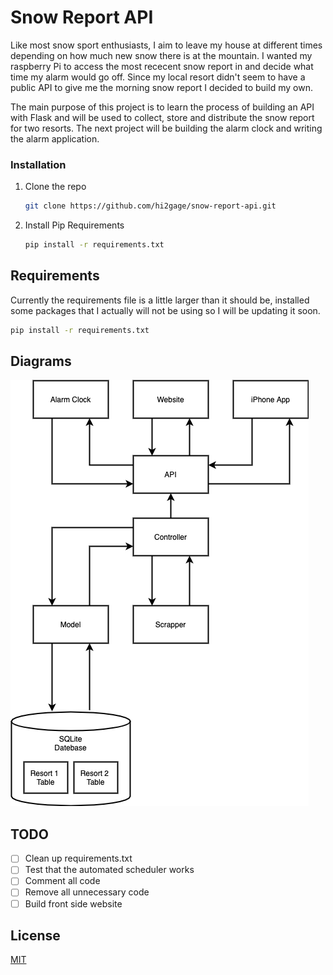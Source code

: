 # Snow Report API

Like most snow sport enthusiasts, I aim to leave my house at different times depending on how much new snow there is at the mountain.
I wanted my raspberry Pi to access the most rececent snow report in and decide what time my alarm would go off. Since my local resort didn't seem to have a public API to give me the morning snow report I decided to build my own.

The main purpose of this project is to learn the process of building an API with Flask and will be used to collect, store and distribute the snow report for two resorts. The next project will be building the alarm clock and writing the alarm application. 

### Installation

1. Clone the repo
   ```bash
   git clone https://github.com/hi2gage/snow-report-api.git
   ```
2. Install Pip Requirements
   ```bash
   pip install -r requirements.txt
   ```


## Requirements
Currently the requirements file is a little larger than it should be, installed some packages that I actually will not be using so I will be updating it soon.
```bash
pip install -r requirements.txt
```
## Diagrams
![alt text](https://github.com/hi2gage/snow-report-api/blob/main/diagrams/main-layout.png)


## TODO
- [ ] Clean up requirements.txt
- [ ] Test that the automated scheduler works
- [ ] Comment all code
- [ ] Remove all unnecessary code
- [ ] Build front side website

## License
[MIT](https://choosealicense.com/licenses/mit/)


